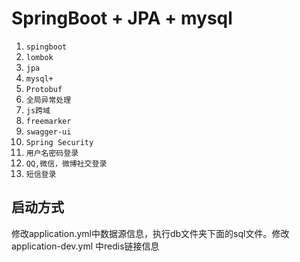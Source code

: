 # SpringBoot + JPA + mysql 
1. `spingboot`
2. `lombok`
3. `jpa`
4. `mysql+`
5. `Protobuf`
8. `全局异常处理`
9. `js跨域`
10. `freemarker`
11. `swagger-ui`
12. `Spring Security`
13. `用户名密码登录`
14. `QQ,微信，微博社交登录`
15. `短信登录`

## 启动方式
修改application.yml中数据源信息，执行db文件夹下面的sql文件。修改application-dev.yml 中redis链接信息
